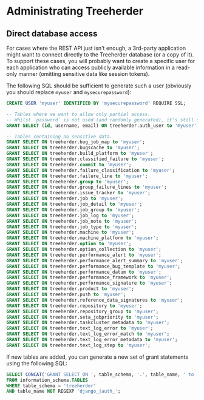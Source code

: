 # Administrating Treeherder

## Direct database access

For cases where the REST API just isn't enough, a 3rd-party
application might want to connect directly to the Treeherder
database (or a copy of it). To support these cases, you
will probably want to create a specific user for each application
who can access publicly available information in a read-only
manner (omitting sensitive data like session tokens).

The following SQL should be sufficient to generate such a user
(obviously you should replace `myuser` and `mysecurepassword`):

```sql
CREATE USER 'myuser' IDENTIFIED BY 'mysecurepassword' REQUIRE SSL;

-- Tables where we want to allow only partial access.
-- Whilst `password` is not used (and randomly generated), it's still safer to exclude it.
GRANT SELECT (id, username, email) ON treeherder.auth_user to 'myuser';

-- Tables containing no sensitive data.
GRANT SELECT ON treeherder.bug_job_map to 'myuser';
GRANT SELECT ON treeherder.bugscache to 'myuser';
GRANT SELECT ON treeherder.build_platform to 'myuser';
GRANT SELECT ON treeherder.classified_failure to 'myuser';
GRANT SELECT ON treeherder.commit to 'myuser';
GRANT SELECT ON treeherder.failure_classification to 'myuser';
GRANT SELECT ON treeherder.failure_line to 'myuser';
GRANT SELECT ON treeherder.group to 'myuser';
GRANT SELECT ON treeherder.group_failure_lines to 'myuser';
GRANT SELECT ON treeherder.issue_tracker to 'myuser';
GRANT SELECT ON treeherder.job to 'myuser';
GRANT SELECT ON treeherder.job_detail to 'myuser';
GRANT SELECT ON treeherder.job_group to 'myuser';
GRANT SELECT ON treeherder.job_log to 'myuser';
GRANT SELECT ON treeherder.job_note to 'myuser';
GRANT SELECT ON treeherder.job_type to 'myuser';
GRANT SELECT ON treeherder.machine to 'myuser';
GRANT SELECT ON treeherder.machine_platform to 'myuser';
GRANT SELECT ON treeherder.option to 'myuser';
GRANT SELECT ON treeherder.option_collection to 'myuser';
GRANT SELECT ON treeherder.performance_alert to 'myuser';
GRANT SELECT ON treeherder.performance_alert_summary to 'myuser';
GRANT SELECT ON treeherder.performance_bug_template to 'myuser';
GRANT SELECT ON treeherder.performance_datum to 'myuser';
GRANT SELECT ON treeherder.performance_framework to 'myuser';
GRANT SELECT ON treeherder.performance_signature to 'myuser';
GRANT SELECT ON treeherder.product to 'myuser';
GRANT SELECT ON treeherder.push to 'myuser';
GRANT SELECT ON treeherder.reference_data_signatures to 'myuser';
GRANT SELECT ON treeherder.repository to 'myuser';
GRANT SELECT ON treeherder.repository_group to 'myuser';
GRANT SELECT ON treeherder.seta_jobpriority to 'myuser';
GRANT SELECT ON treeherder.taskcluster_metadata to 'myuser';
GRANT SELECT ON treeherder.text_log_error to 'myuser';
GRANT SELECT ON treeherder.text_log_error_match to 'myuser';
GRANT SELECT ON treeherder.text_log_error_metadata to 'myuser';
GRANT SELECT ON treeherder.text_log_step to 'myuser';
```

If new tables are added, you can generate a new set of grant
statements using the following SQL:

```sql
SELECT CONCAT('GRANT SELECT ON ', table_schema, '.', table_name, ' to ''myuser'';') AS grant_stmt
FROM information_schema.TABLES
WHERE table_schema = 'treeherder'
AND table_name NOT REGEXP 'django_|auth_';
```
